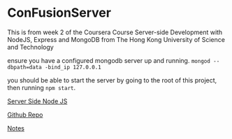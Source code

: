 # ConFusionServer

This is from week 2 of the Coursera Course
Server-side Development with NodeJS, Express and MongoDB
from The Hong Kong University of Science and Technology 


ensure you have a configured mongodb server up and running.
`mongod --dbpath=data -bind_ip 127.0.0.1`

you should be able to start the server by going to the root of this project, then running 
`npm start`.



[Server Side Node JS](https://www.coursera.org/learn/server-side-nodejs/home/week/2)

[Github Repo](https://github.com/Korez73/ConFusionServer)

[Notes](https://1drv.ms/u/s!ApauxHeOr62bgTJiKeMj8Wkz0IBh?e=EMuzMF)
